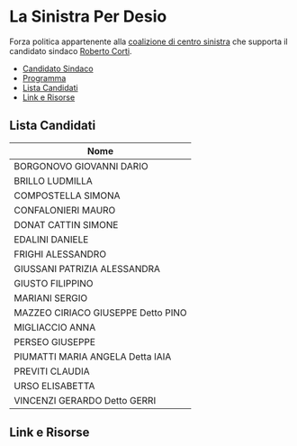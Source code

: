 # La Sinistra Per Desio

Forza politica appartenente alla [coalizione di centro sinistra](coalizione-di-centro-sinistra.md) che supporta il candidato sindaco [Roberto Corti](coalizione-di-centro-sinistra.md#roberto-corti-candidato-sindaco).

- [Candidato Sindaco](coalizione-di-centro-sinistra.md#roberto-corti-candidato-sindaco)
- [Programma](coalizione-di-centro-sinistra.md#programma)
- [Lista Candidati](#lista-candidati)
- [Link e Risorse](#link-e-risorse)

## Lista Candidati

| Nome |
|------|
| BORGONOVO GIOVANNI DARIO |
| BRILLO LUDMILLA |
| COMPOSTELLA SIMONA|
| CONFALONIERI MAURO |
| DONAT CATTIN SIMONE |
| EDALINI DANIELE |
| FRIGHI ALESSANDRO |
| GIUSSANI PATRIZIA ALESSANDRA |
| GIUSTO FILIPPINO |
| MARIANI SERGIO |
| MAZZEO CIRIACO GIUSEPPE Detto PINO |
| MIGLIACCIO ANNA |
| PERSEO GIUSEPPE |
| PIUMATTI MARIA ANGELA Detta IAIA |
| PREVITI CLAUDIA|
| URSO ELISABETTA |
| VINCENZI GERARDO Detto GERRI|

## Link e Risorse
